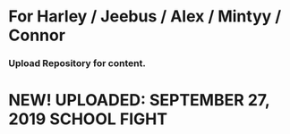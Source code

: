 # For Harley / Jeebus / Alex / Mintyy / Connor
### Upload Repository for content.


# NEW! UPLOADED: SEPTEMBER 27, 2019 SCHOOL FIGHT

